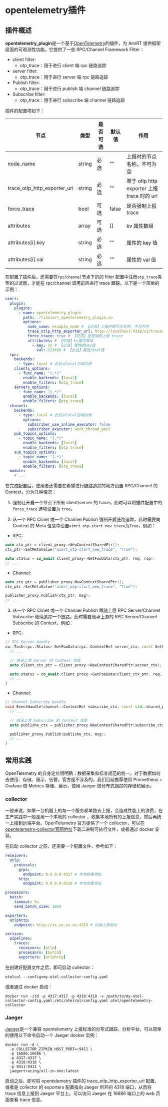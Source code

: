 
# opentelemetry插件

## 插件概述


**opentelemetry_plugin**是一个基于[OpenTelemetry](https://opentelemetry.io/)的插件，为 AimRT 提供框架层面的可观测性功能。它提供了一些 RPC/Channel Framework Filter：
- client filter:
  - otp_trace：用于进行 client 端 rpc 链路追踪
- server filter:
  - otp_trace：用于进行 server 端 rpc 链路追踪
- Publish filter:
  - otp_trace：用于进行 publish 端 channel 链路追踪
- Subscribe filter:
  - otp_trace：用于进行 subscribe 端 channel 链路追踪


插件的配置项如下：

| 节点                      | 类型      | 是否可选| 默认值      | 作用 |
| ----                      | ----      | ----  | ----        | ---- |
| node_name                 | string    | 必选  | ""          | 上报时的节点名称，不可为空 |
| trace_otlp_http_exporter_url  | string    | 必选  | ""          | 基于 otlp http exporter 上报 trace 时的 url |
| force_trace               | bool      | 可选  | false       | 是否强制上报 trace |
| attributes                | array     | 可选  | []          | kv 属性数组 |
| attributes[i].key         | string    | 必选  | ""          | 属性的 key 值 |
| attributes[i].val         | string    | 必选  | ""          | 属性的 val 值 |


在配置了插件后，还需要在`rpc`/`channel`节点下的的 filter 配置中注册`otp_trace`类型的过滤器，才能在 rpc/channel 调用前后进行 trace 跟踪。以下是一个简单的示例：
```yaml
aimrt:
  plugin:
    plugins:
      - name: opentelemetry_plugin
        path: ./libaimrt_opentelemetry_plugin.so
        options:
          node_name: example_node # 【必选】上报时的节点名称，不可为空
          trace_otlp_http_exporter_url: http://localhost:4318/v1/traces # 【必选】基于otlp http exporter上报时的url
          force_trace: true # 【可选】是否强制上报 trace
          attributes: # 【可选】kv属性数组
            - key: sn # 【必选】属性的key值
              val: 123456 # 【必选】属性的val值
  rpc:
    backends:
      - type: local # 此处以local后端为例
    clients_options:
      - func_name: "(.*)"
        enable_backends: [local]
        enable_filters: [otp_trace]
    servers_options:
      - func_name: "(.*)"
        enable_backends: [local]
        enable_filters: [otp_trace]
  channel:
    backends:
      - type: local # 此处以local后端为例
        options:
          subscriber_use_inline_executor: false
          subscriber_executor: work_thread_pool
    pub_topics_options:
      - topic_name: "(.*)"
        enable_backends: [local]
        enable_filters: [otp_trace]
    sub_topics_options:
      - topic_name: "(.*)"
        enable_backends: [local]
        enable_filters: [otp_trace]
  module:
    # ...
```


在完成配置后，使用者还需要在希望进行链路追踪的地方设置 RPC/Channel 的 Context，分为几种情况：

1. 强制让开启一个节点下所有 client/server 的 trace，此时可以将插件配置中的 `force_trace` 选项设置为 `true`。

2. 从一个 RPC Clinet 或一个 Channel Publish 强制开启链路追踪，此时需要向 Context 的 Meta 信息中设置`aimrt_otp-start_new_trace`为`True`，例如：
  - RPC:
  ```cpp
  auto ctx_ptr = client_proxy->NewContextSharedPtr();
  ctx_ptr->SetMetaValue("aimrt_otp-start_new_trace", "True");

  auto status = co_await client_proxy->GetFooData(ctx_ptr, req, rsp);
  // ...
  ```
  - Channel:
  ```cpp
  auto ctx_ptr = publisher_proxy.NewContextSharedPtr();
  ctx_ptr->SetMetaValue("aimrt_otp-start_new_trace", "True");

  publisher_proxy.Publish(ctx_ptr, msg);
  // ...
  ```

3. 从一个 RPC Clinet 或一个 Channel Publish 跟随上层 RPC Server/Channel Subscribe 继续追踪一个链路，此时需要继承上游的 RPC Server/Channel Subscribe 的 Context，例如：
  - RPC:
  ```cpp
  // RPC Server Handle
  co::Task<rpc::Status> GetFooData(rpc::ContextRef server_ctx, const GetFooDataReq& req, GetFooDataRsp& rsp) {
    // ...

    // 继承上游 Server 的 Context 信息
    auto client_ctx_ptr = client_proxy->NewContextSharedPtr(server_ctx);

    auto status = co_await client_proxy->GetFooData(client_ctx_ptr, req, rsp);
    // ...
  }

  ```
  - Channel:
  ```cpp
  // Channel Subscribe Handle
  void EventHandle(channel::ContextRef subscribe_ctx, const std::shared_ptr<const ExampleEventMsg>& data) {
    // ...

    // 继承上游 Subscribe 的 Context 信息
    auto publishe_ctx = publisher_proxy.NewContextSharedPtr(subscribe_ctx);

    publisher_proxy.Publish(publishe_ctx, msg);
    // ...
  }
  ```


## 常用实践

OpenTelemetry 的自身定位很明确：数据采集和标准规范的统一，对于数据如何去使用、存储、展示、告警，官方是不涉及的，我们目前推荐使用 Prometheus + Grafana 做 Metrics 存储、展示，使用 Jaeger 做分布式跟踪的存储和展示。



### collector

一般来说，如果一台机器上的每一个服务都单独去上报，会造成性能上的浪费，在生产实践中一般是用一个本地的 collector ，收集本地所有的上报信息，然后再统一上报到远端平台。OpenTelemetry 官方提供了一个 collector，可以在[opentelemetry-collector官网地址](https://github.com/open-telemetry/opentelemetry-collector)下载二进制可执行文件，或者通过 docker 安装。


在启动 collector 之前，还需要一个配置文件，参考如下：
```yaml
receivers:
  otlp:
    protocols:
      grpc:
        endpoint: 0.0.0.0:4317 # 本地收集地址
      http:
        endpoint: 0.0.0.0:4318 # 本地收集地址

processors:
  batch:
    timeout: 5s
    send_batch_size: 1024

exporters:
  otlphttp:
    endpoint: http://xx.xx.xx.xx:4318 # 远端上报地址

service:
  pipelines:
    traces:
      receivers: [otlp]
      processors: [batch]
      exporters: [otlphttp]
```

在创建好配置文件之后，即可启动 collector：
```shell
otelcol --config=my-otel-collector-config.yaml
```

或者通过 docker 启动：
```shell
docker run -itd -p 4317:4317 -p 4318:4318 -v /path/to/my-otel-collector-config.yaml:/etc/otelcol/config.yaml otel/opentelemetry-collector
```


### Jaeger

[Jaeger](https://www.jaegertracing.io/)是一个兼容 opentelemetry 上报标准的分布式跟踪、分析平台，可以简单的使用以下命令启动一个 Jaeger docker 实例：
```shell
docker run -d \
  -e COLLECTOR_ZIPKIN_HOST_PORT=:9411 \
  -p 16686:16686 \
  -p 4317:4317 \
  -p 4318:4318 \
  -p 9411:9411 \
  jaegertracing/all-in-one:latest
```

启动之后，即可将 opentelemetry 插件的 trace_otlp_http_exporter_url 配置、或者是 collector 的 exporters 配置指向 Jaeger 所开的 4318 端口，从而将 trace 信息上报到 Jaeger 平台上。可以访问 Jaeger 在 16686 端口上的 web 页面查看 trace 信息。

